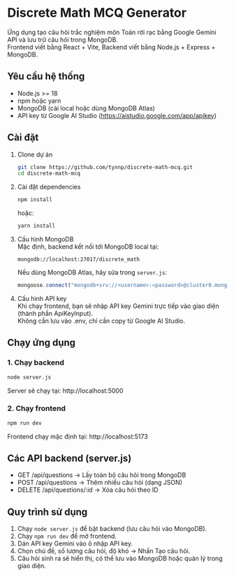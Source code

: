 # Discrete Math MCQ Generator

Ứng dụng tạo câu hỏi trắc nghiệm môn Toán rời rạc bằng Google Gemini API và lưu trữ câu hỏi trong MongoDB.  
Frontend viết bằng React + Vite, Backend viết bằng Node.js + Express + MongoDB.

## Yêu cầu hệ thống

- Node.js >= 18  
- npm hoặc yarn  
- MongoDB (cài local hoặc dùng MongoDB Atlas)  
- API key từ Google AI Studio (https://aistudio.google.com/app/apikey)

## Cài đặt

1. Clone dự án
   ```bash
   git clone https://github.com/tynnp/discrete-math-mcq.git
   cd discrete-math-mcq
   ```

2. Cài đặt dependencies
   ```bash
   npm install
   ```
   hoặc:
   ```bash
   yarn install
   ```

3. Cấu hình MongoDB  
   Mặc định, backend kết nối tới MongoDB local tại:
   ```
   mongodb://localhost:27017/discrete_math
   ```
   Nếu dùng MongoDB Atlas, hãy sửa trong `server.js`:
   ```js
   mongoose.connect("mongodb+srv://<username>:<password>@cluster0.mongodb.net/discrete_math");
   ```

4. Cấu hình API key  
   Khi chạy frontend, bạn sẽ nhập API key Gemini trực tiếp vào giao diện (thành phần ApiKeyInput).  
   Không cần lưu vào .env, chỉ cần copy từ Google AI Studio.

## Chạy ứng dụng

### 1. Chạy backend
```bash
node server.js
```
Server sẽ chạy tại: http://localhost:5000

### 2. Chạy frontend
```bash
npm run dev
```
Frontend chạy mặc định tại: http://localhost:5173

## Các API backend (server.js)

- GET /api/questions → Lấy toàn bộ câu hỏi trong MongoDB  
- POST /api/questions → Thêm nhiều câu hỏi (dạng JSON)  
- DELETE /api/questions/:id → Xóa câu hỏi theo ID  

## Quy trình sử dụng

1. Chạy `node server.js` để bật backend (lưu câu hỏi vào MongoDB).  
2. Chạy `npm run dev` để mở frontend.  
3. Dán API key Gemini vào ô nhập API key.  
4. Chọn chủ đề, số lượng câu hỏi, độ khó → Nhấn Tạo câu hỏi.  
5. Câu hỏi sinh ra sẽ hiển thị, có thể lưu vào MongoDB hoặc quản lý trong giao diện.  
